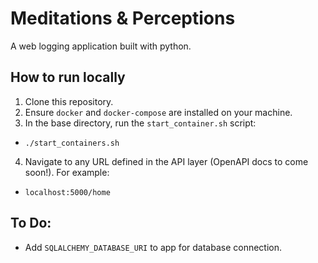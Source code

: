 # Meditations & Perceptions
A web logging application built with python.

## How to run locally
1. Clone this repository.
2. Ensure `docker` and `docker-compose` are installed on your machine.
3. In the base directory, run the `start_container.sh` script:
 - `./start_containers.sh`
4. Navigate to any URL defined in the API layer (OpenAPI docs to come soon!). For example:
 - `localhost:5000/home`

## To Do:
 - Add `SQLALCHEMY_DATABASE_URI` to app for database connection.
 
